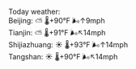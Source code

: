 Today weather:  
Beijing: ⛅️  🌡️+90°F 🌬️↑9mph  
Tianjin: ⛅️  🌡️+91°F 🌬️↖14mph  
Shijiazhuang: ☀️ 🌡️+93°F 🌬️↑14mph  
Tangshan: ☀️ 🌡️+90°F 🌬️↖14mph  
